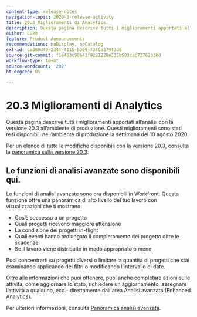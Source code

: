 ```yaml
---
content-type: release-notes
navigation-topic: 2020-3-release-activity
title: 20.3 Miglioramenti di Analytics
description: Questa pagina descrive tutti i miglioramenti apportati all’analisi con la versione 20.3 all’ambiente di produzione. Questi miglioramenti sono stati resi disponibili nell’ambiente di produzione la settimana del 10 agosto 2020.
author: Luke
feature: Product Announcements
recommendations: noDisplay, noCatalog
exl-id: ca388df9-234f-4115-b399-f3f0a379f3d8
source-git-commit: f1e463c90641f9221228e335b583cab72762b3bd
workflow-type: tm+mt
source-wordcount: '202'
ht-degree: 0%

---
```


# 20.3 Miglioramenti di Analytics

Questa pagina descrive tutti i miglioramenti apportati all’analisi con la versione 20.3 all’ambiente di produzione. Questi miglioramenti sono stati resi disponibili nell’ambiente di produzione la settimana del 10 agosto 2020.

Per un elenco di tutte le modifiche disponibili con la versione 20.3, consulta la [panoramica sulla versione 20.3](../../../product-announcements/product-releases/20.3-release-activity/20-3-release-overview.md).

## Le funzioni di analisi avanzate sono disponibili qui.

Le funzioni di analisi avanzate sono ora disponibili in Workfront. Questa funzione offre una panoramica di alto livello del tuo lavoro con visualizzazioni che ti mostrano:

* Cos’è successo a un progetto
* Quali progetti ricevono maggiore attenzione
* La condizione dei progetti in-flight
* Quali eventi hanno prolungato il completamento del progetto oltre le scadenze
* Se il lavoro viene distribuito in modo appropriato o meno

Puoi concentrarti su progetti diversi o limitare la quantità di progetti che stai esaminando applicando dei filtri o modificando l’intervallo di date.

Oltre alle informazioni che puoi ottenere, puoi anche completare azioni sulle attività, come aggiornare lo stato, richiedere un aggiornamento, assegnare l’attività a qualcuno, ecc.- direttamente dall&#39;area Analisi avanzata (Enhanced Analytics).

Per ulteriori informazioni, consulta [Panoramica analisi avanzata](../../../enhanced-analytics/enhanced-analytics-overview.md).

